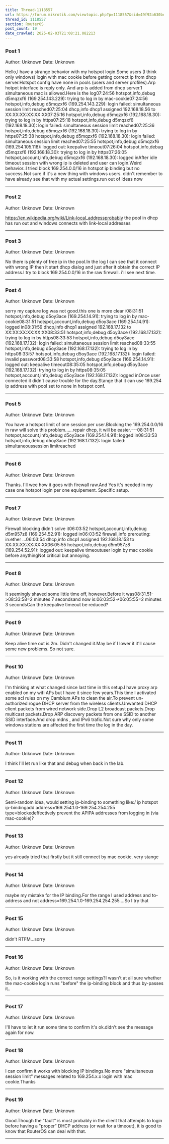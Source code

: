 ```yaml
---
title: Thread-1118557
url: https://forum.mikrotik.com/viewtopic.php?p=1118557&sid=49f92a630bc7970d8ca50523be880e8f#p1118557
thread_id: 1118557
section: RouterOS
post_count: 19
date_crawled: 2025-02-03T21:08:21.082213
---
```


### Post 1
Author: Unknown
Date: Unknown

Hello,I have a strange behavior with my hotspot login.Some users (I think only windows) login with mac cookie before getting correct ip from dhcp server.Hotspot config have none in pools (users and server profiles).Arp hotpot interface is reply only. And arp is added from dhcp server.1 simultaneous mac is allowed.Here is the log07:24:56 hotspot,info,debug d5mqzxf6 (169.254.143.229): trying to log in by mac-cookie07:24:56 hotspot,info,debug d5mqzxf6 (169.254.143.229): login failed: simultaneous session limit reached07:25:04 dhcp,info dhcp1 assigned 192.168.18.56 to XX:XX:XX:XX:XX:XX07:25:16 hotspot,info,debug d5mqzxf6 (192.168.18.30): trying to log in by https07:25:18 hotspot,info,debug d5mqzxf6 (192.168.18.30): login failed: simultaneous session limit reached07:25:36 hotspot,info,debug d5mqzxf6 (192.168.18.30): trying to log in by https07:25:38 hotspot,info,debug d5mqzxf6 (192.168.18.30): login failed: simultaneous session limit reached07:25:55 hotspot,info,debug d5mqzxf6 (169.254.105.118): logged out: keepalive timeout07:26:04 hotspot,info,debug d5mqzxf6 (192.168.18.30): trying to log in by https07:26:05 hotspot,account,info,debug d5mqzxf6 (192.168.18.30): logged inAfter idle timeout session with wrong ip is deleted and user can login.Weird behavior..I tried block 169.254.0.0/16 in hotspot ip binding but no success.Not sure if it's a new thing with windows users. didn't remember to have already see that with my actual settings.run out of ideas now

---
### Post 2
Author: Unknown
Date: Unknown

https://en.wikipedia.org/wiki/Link-local_addressprobably the pool in dhcp has run out and windows connects with link-local addresses

---
### Post 3
Author: Unknown
Date: Unknown

No there is plenty of free ip in the pool.In the log I can see that it connect with wrong IP then it start dhcp dialog and just after it obtain the correct IP address.I try to block 169.254.0.0/16 in the raw firewall. i'll see next time.

---
### Post 4
Author: Unknown
Date: Unknown

sorry my capture log was not good.this one is more clear :08:31:51 hotspot,info,debug d5oy3ace (169.254.14.91): trying to log in by mac-cookie08:31:51 hotspot,account,info,debug d5oy3ace (169.254.14.91): logged in08:31:59 dhcp,info dhcp1 assigned 192.168.17.132 to XX:XX:XX:XX:XX:XX08:33:51 hotspot,info,debug d5oy3ace (192.168.17.132): trying to log in by https08:33:53 hotspot,info,debug d5oy3ace (192.168.17.132): login failed: simultaneous session limit reached08:33:55 hotspot,info,debug d5oy3ace (192.168.17.132): trying to log in by https08:33:57 hotspot,info,debug d5oy3ace (192.168.17.132): login failed: invalid password08:33:58 hotspot,info,debug d5oy3ace (169.254.14.91): logged out: keepalive timeout08:35:05 hotspot,info,debug d5oy3ace (192.168.17.132): trying to log in by https08:35:05 hotspot,account,info,debug d5oy3ace (192.168.17.132): logged inOnce user connected it didn't cause trouble for the day.Stange that it can use 169.254 ip address with pool set to none in hotspot conf.

---
### Post 5
Author: Unknown
Date: Unknown

You have a hotspot limit of one session per user.Blocking the 169.254.0.0/16 in raw will solve this problem......repair dhcp, it will be easier.---08:31:51 hotspot,account,info,debug d5oy3ace (169.254.14.91): logged in08:33:53 hotspot,info,debug d5oy3ace (192.168.17.132): login failed: simultaneoussession limitreached

---
### Post 6
Author: Unknown
Date: Unknown

Thanks. I'll wee how it goes with firewall raw.And Yes it's needed in my case one hotspot login per one equipement. Specific setup.

---
### Post 7
Author: Unknown
Date: Unknown

Firewall blocking didn't solve it06:03:52 hotspot,account,info,debug d5m957z8 (169.254.52.91): logged in06:03:52 firewall,info prerouting: in:ether …06:03:54 dhcp,info dhcp1 assigned 192.168.18.153 to XX:XX:XX:XX:XX:XX06:05:55 hotspot,info,debug d5m957z8 (169.254.52.91): logged out: keepalive timeoutuser login by mac cookie before anythingNot critical but annoying.

---
### Post 8
Author: Unknown
Date: Unknown

It seemingly shaved some little time off, however.Before it was08:31.51->08:33:58=2 minutes 7 secondsand now is:06:03:52->06:05:55=2 minutes 3 secondsCan the keepalive timeout be reduced?

---
### Post 9
Author: Unknown
Date: Unknown

Keep alive time out is 2m. Didn't changed it.May be if I lower it it'll cause some new problems. So not sure.

---
### Post 10
Author: Unknown
Date: Unknown

I'm thinking at what changed since last time in this setup.I have proxy arp enabled on my wifi APs but I have it since few years.This time I activated some acl rules on my Cambium APs to clean the air.To prevent un-authorized rogue DHCP server from the wireless clients.Unwanted DHCP client packets from wired network side.Drop L2 broadcast packets.Drop multicast packets.Drop ARP discovery packets from one SSID to another SSID interface.And drop mdns , and IPv6 trafic.Not sure why only some windows stations are affected the first time the log in the day.

---
### Post 11
Author: Unknown
Date: Unknown

I think I'll let run like that and debug when back in the lab.

---
### Post 12
Author: Unknown
Date: Unknown

Semi-random idea, would setting ip-binding to something like:/ ip hotspot ip-bindingadd address=169.254.1.0-169.254.254.255 type=blockedeffectively prevent the APIPA addresses from logging in (via mac-cookie)?

---
### Post 13
Author: Unknown
Date: Unknown

yes already tried that firstly but it still connect by mac cookie. very stange

---
### Post 14
Author: Unknown
Date: Unknown

maybe my mistake for the IP binding.For the range I used address and to-address and not address=169.254.1.0-169.254.254.255....So I try that

---
### Post 15
Author: Unknown
Date: Unknown

didn't RTFM...sorry

---
### Post 16
Author: Unknown
Date: Unknown

So, is it working with the correct range settings?I wasn't at all sure whether the mac-cookie login runs "before" the ip-binding block and thus by-passes it..

---
### Post 17
Author: Unknown
Date: Unknown

I'll have to let it run some time to confirm it's ok.didn't see the message again for now.

---
### Post 18
Author: Unknown
Date: Unknown

I can confirm it works with blocking IP bindings.No more "simultaneous session limit" messages related to 169.254.x.x login with mac cookie.Thanks

---
### Post 19
Author: Unknown
Date: Unknown

Good.Though the "fault" is most probably in the client that attempts to login before having a "proper" DHCP address (or wait for a timeout), it is good to know that RouterOS can deal with that.

---
